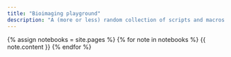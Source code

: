 ```yaml
---
title: "Bioimaging playground"
description: "A (more or less) random collection of scripts and macros."
---
```


{% assign notebooks = site.pages %}
{% for note in notebooks %}
  {{ note.content }}
{% endfor %}

